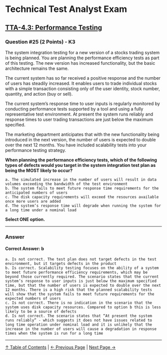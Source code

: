 # Technical Test Analyst Exam

## [TTA-4.3: Performance Testing](../4-quality-characteristics-for-technical-testing/4.5-performance-testing.md)

### Question #25 (2 Points) - K3

The system integration testing for a new version of a stocks trading system is being planned. You are planning the performance efficiency tests as part of this testing. The new version has increased functionality, but the basic architecture remains the same.

The current system has so far received a positive response and the number of users has steadily increased. It enables users to trade individual stocks with a simple transaction consisting only of the user identity, stock number, quantity, and action (buy or sell).

The current system’s response time to user inputs is regularly monitored by conducting performance tests supported by a tool and using a fully representative test environment. At present the system runs reliably and response times to user trading transactions are just below the maximum specified.

The marketing department anticipates that with the new functionality being introduced in the next version, the number of users is expected to double over the next 12 months. You have included scalability tests into your performance testing strategy.

**When planning the performance efficiency tests, which of the following types of defects would you target in the system integration test plan as being the MOST likely to occur?**

    a. The simulated increase in the number of users will result in data volumes exceeding the bandwidth of the test environment
    b. The system fails to meet future response time requirements for the anticipated numbers of users
    c. The disk capacity requirements will exceed the resources available once more users are added
    d. The system’s response time will degrade when running the system for a long time under a nominal load

**Select ONE option.**

---

### Answer

#### Correct Answer: b

    a. Is not correct. The test plan does not target defects in the test environment, but it targets defects in the product
    b. Is correct. Scalability testing focuses on the ability of a system to meet future performance efficiency requirements, which may be beyond those currently required. The scenario states that the current system’s response to user inputs is just below the maximum specified time, but that the number of users is expected to double over the next 12 months. There is a high risk that the planned scalability tests will show that the system fails to meet future requirements for the expected numbers of users
    c. Is not correct. There is no indication in the scenario that the system uses disk capacity resources. Compared to option b this is less likely to be a source of defects
    d. Is not correct. The scenario states that “At present the system runs reliably” - which suggests it does not have issues related to long time operation under nominal load and it is unlikely that the increase in the number of users will cause a degradation in response times when the system is run for a long time

---

[↑ Table of Contents](../../README.md#table-of-contents) | [← Previous Page](question-24.md) | [Next Page →](question-26.md)
